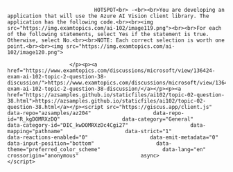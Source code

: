 <p class="card-text">
							
								HOTSPOT<br> -<br><br>You are developing an application that will use the Azure AI Vision client library. The application has the following code.<br><br><img src="https://img.examtopics.com/ai-102/image119.png"><br><br>For each of the following statements, select Yes if the statement is true. Otherwise, select No.<br><br>NOTE: Each correct selection is worth one point.<br><br><img src="https://img.examtopics.com/ai-102/image120.png">
							
						</p><p><a href="https://www.examtopics.com/discussions/microsoft/view/136424-exam-ai-102-topic-2-question-38-discussion/">https://www.examtopics.com/discussions/microsoft/view/136424-exam-ai-102-topic-2-question-38-discussion/</a></p><p><a href="https://azsamples.github.io/staticfiles/ai102/topic-02-question-38.html">https://azsamples.github.io/staticfiles/ai102/topic-02-question-38.html</a></p><script src="https://giscus.app/client.js"                    data-repo="azsamples/az204"                    data-repo-id="R_kgDOMRXzDQ"                    data-category="General"                    data-category-id="DIC_kwDOMRXzDc4Cgi27"                    data-mapping="pathname"                    data-strict="1"                    data-reactions-enabled="0"                    data-emit-metadata="0"                    data-input-position="bottom"                    data-theme="preferred_color_scheme"                    data-lang="en"                    crossorigin="anonymous"                    async>                    </script>